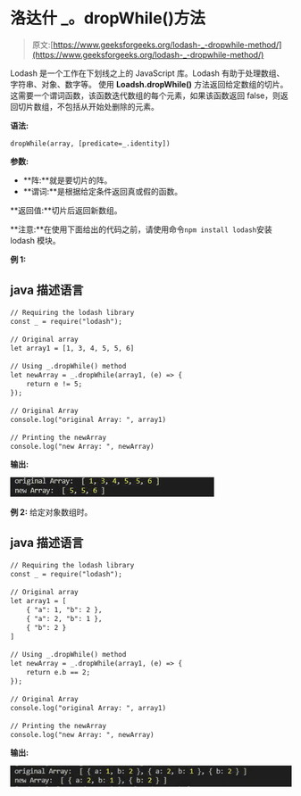 # 洛达什 _。dropWhile()方法

> 原文:[https://www.geeksforgeeks.org/lodash-_-dropwhile-method/](https://www.geeksforgeeks.org/lodash-_-dropwhile-method/)

Lodash 是一个工作在下划线之上的 JavaScript 库。Lodash 有助于处理数组、字符串、对象、数字等。
使用 **Loadsh.dropWhile()** 方法返回给定数组的切片。这需要一个谓词函数，该函数迭代数组的每个元素，如果该函数返回 false，则返回切片数组，不包括从开始处删除的元素。

**语法:**

```
dropWhile(array, [predicate=_.identity])
```

**参数:**

*   **阵:**就是要切片的阵。
*   **谓词:**是根据给定条件返回真或假的函数。

**返回值:**切片后返回新数组。

**注意:**在使用下面给出的代码之前，请使用命令`npm install lodash`安装 lodash 模块。

**例 1:**

## java 描述语言

```
// Requiring the lodash library
const _ = require("lodash");

// Original array
let array1 = [1, 3, 4, 5, 5, 6]

// Using _.dropWhile() method
let newArray = _.dropWhile(array1, (e) => {
    return e != 5;
});

// Original Array
console.log("original Array: ", array1)

// Printing the newArray
console.log("new Array: ", newArray)
```

**输出:**

![](img/ab97a7b00ea8af52ccfcf0d37cd1c808.png)

**例 2:** 给定对象数组时。

## java 描述语言

```
// Requiring the lodash library
const _ = require("lodash");

// Original array
let array1 = [
    { "a": 1, "b": 2 }, 
    { "a": 2, "b": 1 }, 
    { "b": 2 }
]

// Using _.dropWhile() method
let newArray = _.dropWhile(array1, (e) => {
    return e.b == 2;
});

// Original Array
console.log("original Array: ", array1)

// Printing the newArray
console.log("new Array: ", newArray)
```

**输出:**

![](img/12000e0c4584fca43577f606efc2647c.png)